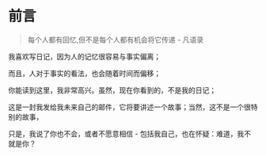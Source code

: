 # 前言


> 每个人都有回忆,但不是每个人都有机会将它传递 - 凡语录

我喜欢写日记，因为人的记忆很容易与事实偏离；

而且，人对于事实的看法，也会随着时间而偏移；

你能读到这里，我非常高兴。虽然，现在你看到的，不是我的日记；

这是一封我发给我未来自己的邮件，它将要讲述一个故事；当然，这不是一个很特别的故事，

只是，我说了你也不会，或者不愿意相信 - 包括我自己，也在怀疑：难道，我不就是你？
